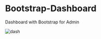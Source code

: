 # Bootstrap-Dashboard

Dashboard with Bootstrap for Admin

![dash](https://user-images.githubusercontent.com/6141198/30775761-7dd0f362-a09a-11e7-8c11-4d0955b4111e.png)
